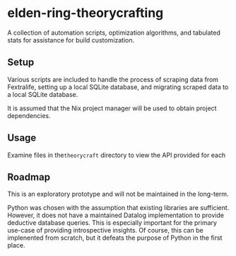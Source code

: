 # elden-ring-theorycrafting
A collection of automation scripts, optimization algorithms, and tabulated stats for assistance for build customization. 

## Setup
Various scripts are included to handle the process of scraping data from Fextralife, setting up a local SQLite database, and migrating scraped data to a local SQLite database.  

It is assumed that the Nix project manager will be used to obtain project dependencies.

## Usage
Examine files in the`theorycraft` directory to view the API provided for each 

## Roadmap 
This is an exploratory prototype and will not be maintained in the long-term.

Python was chosen with the assumption that existing libraries are sufficient.  However, it does not have a maintained Datalog implementation to provide deductive database queries. This is especially important for the primary use-case of providing introspective insights.  Of course, this can be implenented from scratch, but it defeats the purpose of Python in the first place.

